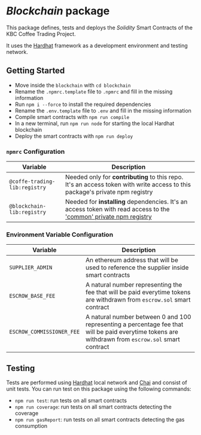 # _Blockchain_ package
This package defines, tests and deploys the _Solidity_ Smart Contracts of the KBC Coffee Trading Project.

It uses the [Hardhat](https://hardhat.org/) framework as a development environment and testing network.

## Getting Started
- Move inside the `blockchain` with `cd blockchain`
- Rename the `.npmrc.template` file to `.npmrc` and fill in the missing information
- Run `npm i --force` to install the required dependencies
- Rename the `.env.template` file to `.env` and fill in the missing information
- Compile smart contracts with `npm run compile`
- In a new terminal, run `npm run node` for starting the local Hardhat blockchain
- Deploy the smart contracts with `npm run deploy`

### `npmrc` Configuration
| Variable                      | Description                                                                                                                                                                                                       |
|-------------------------------|-------------------------------------------------------------------------------------------------------------------------------------------------------------------------------------------------------------------|
| `@coffe-trading-lib:registry` | Needed only for **contributing** to this repo. It's an access token with write access to this package's private npm registry                                                                                      |
| `@blockchain-lib:registry`    | Needed for **installing** dependencies. It's an access token with read access to the ['common' private npm registry](https://gitlab-core.supsi.ch/dti-isin/giuliano.gremlich/blockchain/one_lib_to_rule_them_all) |


### Environment Variable Configuration
| Variable                  | Description                                                                                                                                        |
|---------------------------|----------------------------------------------------------------------------------------------------------------------------------------------------|
| `SUPPLIER_ADMIN`          | An ethereum address that will be used to reference the supplier inside smart contracts                                                             |
| `ESCROW_BASE_FEE`         | A natural number representing the fee that will be paid everytime tokens are withdrawn from `escrow.sol` smart contract                            |
| `ESCROW_COMMISSIONER_FEE` | A natural number between 0 and 100 representing a percentage fee that will be paid everytime tokens are withdrawn from `escrow.sol` smart contract |


## Testing
Tests are performed using [Hardhat](https://hardhat.org/) local network and [Chai](https://www.chaijs.com/) and consist of unit tests. You can run test on this package using the following commands:
- `npm run test`: run tests on all smart contracts
- `npm run coverage`: run tests on all smart contracts detecting the coverage
- `npm run gasReport`: run tests on all smart contracts detecting the gas consumption